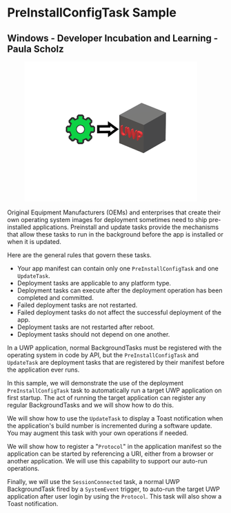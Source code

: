# PreInstallConfigTask Sample
## Windows - Developer Incubation and Learning - Paula Scholz

<figure>
  <img src="docimages/PreInstallConfigTaskBadge.png" alt="Pre-Install Config Task"/>
</figure>
Original Equipment Manufacturers (OEMs) and enterprises that create their own operating system images for deployment sometimes need to ship pre-installed applications.  Preinstall and update tasks provide the mechanisms that allow these tasks to run in the background before the app is installed or when it is updated.

Here are the general rules that govern these tasks.
  *  Your app manifest can contain only one `PreInstallConfigTask` and one `UpdateTask`.
  *  Deployment tasks are applicable to any platform type.
  *  Deployment tasks can execute after the deployment operation has been completed and committed.
  *  Failed deployment tasks are not restarted.
  *  Failed deployment tasks do not affect the successful deployment of the app.
  *  Deployment tasks are not restarted after reboot.
  *  Deployment tasks should not depend on one another.

In a UWP application, normal BackgroundTasks must be registered with the operating system in code by API, but the `PreInstallConfigTask` and `UpdateTask` are deployment tasks that are registered by their manifest before the application ever runs.

In this sample, we will demonstrate the use of the deployment `PreInstallConfigTask` task to automatically run a target UWP application on first startup.  The act of running the target application can register any regular BackgroundTasks and we will show how to do this.

We will show how to use the `UpdateTask` to display a Toast notification when the application's build number is incremented during a software update.  You may augment this task with your own operations if needed.

We will show how to register a "`Protocol`" in the application manifest so the application can be started by referencing a URI, either from a browser or another application.  We will use this capability to support our auto-run operations.

Finally, we will use the `SessionConnected` task, a normal UWP BackgroundTask fired by a `SystemEvent` trigger, to auto-run the target UWP application after user login by using the `Protocol`.  This task will also show a Toast notification.

